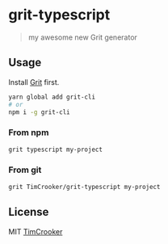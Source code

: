 # grit-typescript

> my awesome new Grit generator

## Usage

Install [Grit](https://github.com/TimCrooker/projenerator) first.

```bash
yarn global add grit-cli
# or
npm i -g grit-cli
```

### From npm

```bash
grit typescript my-project
```

### From git

```bash
grit TimCrooker/grit-typescript my-project
```

## License

MIT [TimCrooker](https://github.com/TimCrooker)

